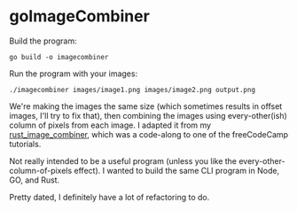 # goImageCombiner

Build the program:
```
go build -o imagecombiner
```
Run the program with your images:
```
./imagecombiner images/image1.png images/image2.png output.png
```

We're making the images the same size (which sometimes results in offset images, I'll try to fix that), then combining the images using every-other(ish) column of pixels from each image. I adapted it from my [rust_image_combiner](https://github.com/MaDrCloudDev/rust_image_combiner), which was a code-along to one of the freeCodeCamp tutorials.

Not really intended to be a useful program (unless you like the every-other-column-of-pixels effect). I wanted to build the same CLI program in Node, GO, and Rust.

Pretty dated, I definitely have a lot of refactoring to do.
